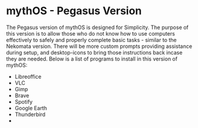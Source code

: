 # mythOS - Pegasus Version
The Pegasus version of mythOS is designed for Simplicity. The purpose of this version is to allow those who do not know how to use computers effectively to safely and properly complete basic tasks - similar to the Nekomata version. There will be more custom prompts providing assistance during setup, and desktop-icons to bring those instructions back incase they are needed. Below is a list of programs to install in this version of mythOS:

* Libreoffice
* VLC
* Gimp
* Brave
* Spotify
* Google Earth
* Thunderbird
* 
